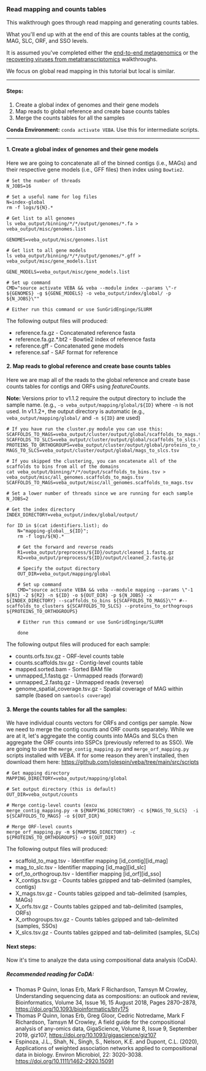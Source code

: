 ### Read mapping and counts tables
This walkthrough goes through read mapping and generating counts tables.

What you'll end up with at the end of this are counts tables at the contig, MAG, SLC, ORF, and SSO levels.

It is assumed you've completed either the [end-to-end metagenomics](end-to-end_metagenomics.md) or the [recovering viruses from metatranscriptomics](recovering_viruses_from_metatranscriptomics.md) walkthroughs.

We focus on global read mapping in this tutorial but local is similar. 

_____________________________________________________

#### Steps:

1. Create a global index of genomes and their gene models
2. Map reads to global reference and create base counts tables
3. Merge the counts tables for all the samples

**Conda Environment:** `conda activate VEBA`. Use this for intermediate scripts.

_____________________________________________________


#### 1. Create a global index of genomes and their gene models

Here we are going to concatenate all of the binned contigs (i.e., MAGs) and their respective gene models (i.e., GFF files) then index using `Bowtie2`.



```
# Set the number of threads
N_JOBS=16

# Set a useful name for log files
N=index-global
rm -f logs/${N}.*

# Get list to all genomes
ls veba_output/binning/*/*/output/genomes/*.fa > veba_output/misc/genomes.list

GENOMES=veba_output/misc/genomes.list

# Get list to all gene models
ls veba_output/binning/*/*/output/genomes/*.gff > veba_output/misc/gene_models.list

GENE_MODELS=veba_output/misc/gene_models.list

# Set up command
CMD="source activate VEBA && veba --module index --params \"-r ${GENOMES} -g ${GENE_MODELS} -o veba_output/index/global/ -p ${N_JOBS}\""

# Either run this command or use SunGridEnginge/SLURM
```

The following output files will produced: 

* reference.fa.gz - Concatenated reference fasta
* reference.fa.gz.\*.bt2 - Bowtie2 index of reference fasta
* reference.gff - Concatenated gene models
* reference.saf - SAF format for reference


#### 2. Map reads to global reference and create base counts tables

Here we are map all of the reads to the global reference and create base counts tables for contigs and ORFs using *featureCounts*. 

**Note:** Versions prior to v1.1.2 require the output directory to include the sample name. (e.g., `-o veba_output/mapping/global/${ID}` where `-n` is not used.  In v1.1.2+, the output directory is automatic (e.g., `veba_output/mapping/global/` and `-n ${ID}` are used)


```
# If you have run the cluster.py module you can use this:
SCAFFOLDS_TO_MAGS=veba_output/cluster/output/global/scaffolds_to_mags.tsv
SCAFFOLDS_TO_SLCS=veba_output/cluster/output/global/scaffolds_to_slcs.tsv
PROTEINS_TO_ORTHOGROUPS=veba_output/cluster/output/global/proteins_to_orthogroups.tsv
MAGS_TO_SLCS=veba_output/cluster/output/global/mags_to_slcs.tsv

# If you skipped the clustering, you can oncatenate all of the scaffolds to bins from all of the domains
cat veba_output/binning/*/*/output/scaffolds_to_bins.tsv > veba_output/misc/all_genomes.scaffolds_to_mags.tsv
SCAFFOLDS_TO_MAGS=veba_output/misc/all_genomes.scaffolds_to_mags.tsv

# Set a lower number of threads since we are running for each sample
N_JOBS=2

# Get the index directory
INDEX_DIRECTORY=veba_output/index/global/output/

for ID in $(cat identifiers.list); do
	N="mapping-global__${ID}";
	rm -f logs/${N}.*
	
	# Get the forward and reverse reads
	R1=veba_output/preprocess/${ID}/output/cleaned_1.fastq.gz
	R2=veba_output/preprocess/${ID}/output/cleaned_2.fastq.gz
	
	# Specify the output directory
	OUT_DIR=veba_output/mapping/global
	
	# Set up command	
	CMD="source activate VEBA && veba --module mapping --params \"-1 ${R1} -2 ${R2} -n ${ID} -o ${OUT_DIR} -p ${N_JOBS} -x ${INDEX_DIRECTORY} --scaffolds_to_bins ${SCAFFOLDS_TO_MAGS}\"" #--scaffolds_to_clusters ${SCAFFOLDS_TO_SLCS} --proteins_to_orthogroups ${PROTEINS_TO_ORTHOGROUPS}
	
	# Either run this command or use SunGridEnginge/SLURM

	done
```

The following output files will produced for each sample: 

* counts.orfs.tsv.gz - ORF-level counts table
* counts.scaffolds.tsv.gz - Contig-level counts table
* mapped.sorted.bam - Sorted BAM file
* unmapped_1.fastq.gz - Unmapped reads (forward)
* unmapped_2.fastq.gz - Unmapped reads (reverse)
* genome_spatial_coverage.tsv.gz - Spatial coverage of MAG within sample (based on `samtools coverage`)

#### 3. Merge the counts tables for all the samples:
We have individual counts vectors for ORFs and contigs per sample.  Now we need to merge the contig counts and ORF counts separately.  While we are at it, let's aggregate the contig counts into MAGs and SLCs then aggregate the ORF counts into SSPCs (previously referred to as SSO).  We are going to use the `merge_contig_mapping.py` and `merge_orf_mapping.py` scripts installed with *VEBA*.  If for some reason they aren't installed, then download them here:
https://github.com/jolespin/veba/tree/main/src/scripts

```
# Get mapping directory
MAPPING_DIRECTORY=veba_output/mapping/global

# Set output directory (this is default)
OUT_DIR=veba_output/counts

# Merge contig-level counts (excu
merge_contig_mapping.py -m ${MAPPING_DIRECTORY} -c ${MAGS_TO_SLCS}  -i ${SCAFFOLDS_TO_MAGS} -o ${OUT_DIR}

# Merge ORF-level counts
merge_orf_mapping.py -m ${MAPPING_DIRECTORY} -c ${PROTEINS_TO_ORTHOGROUPS} -o ${OUT_DIR}
```

The following output files will produced: 

* scaffold_to_mag.tsv - Identifier mapping [id_contig]<tab>[id_mag]
* mag_to_slc.tsv - Identifier mapping [id_mag]<tab>[id_slc]
* orf_to_orthogroup.tsv - Identifier mapping [id_orf]<tab>[id_sso]
* X_contigs.tsv.gz - Counts tables gzipped and tab-delimited (samples, contigs)
* X_mags.tsv.gz - Counts tables gzipped and tab-delimited (samples, MAGs)
* X_orfs.tsv.gz - Counts tables gzipped and tab-delimited (samples, ORFs)
* X_orthogroups.tsv.gz - Counts tables gzipped and tab-delimited (samples, SSOs)
* X_slcs.tsv.gz - Counts tables gzipped and tab-delimited (samples, SLCs)


#### Next steps:

Now it's time to analyze the data using compositional data analysis (CoDA).  

##### Recommended reading for CoDA:

* Thomas P Quinn, Ionas Erb, Mark F Richardson, Tamsyn M Crowley, Understanding sequencing data as compositions: an outlook and review, Bioinformatics, Volume 34, Issue 16, 15 August 2018, Pages 2870–2878, https://doi.org/10.1093/bioinformatics/bty175
* Thomas P Quinn, Ionas Erb, Greg Gloor, Cedric Notredame, Mark F Richardson, Tamsyn M Crowley, A field guide for the compositional analysis of any-omics data, GigaScience, Volume 8, Issue 9, September 2019, giz107, https://doi.org/10.1093/gigascience/giz107
* Espinoza, J.L., Shah, N., Singh, S., Nelson, K.E. and Dupont, C.L. (2020), Applications of weighted association networks applied to compositional data in biology. Environ Microbiol, 22: 3020-3038. https://doi.org/10.1111/1462-2920.15091